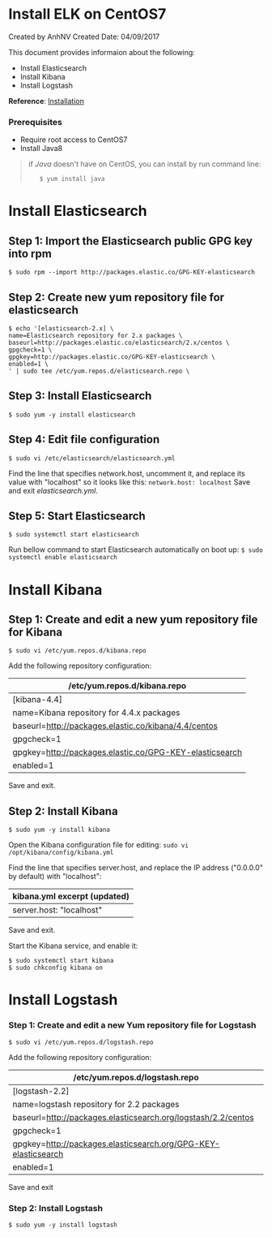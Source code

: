 # Install ELK on CentOS7

Created by AnhNV Created Date: 04/09/2017

This document provides informaion about the following:

- Install Elasticsearch
- Install Kibana
- Install Logstash

**Reference**: [Installation][elk-instal]

### Prerequisites

  - Require root access to CentOS7
  - Install Java8
>if _Java_ doesn't have on CentOS, you can install by run command line:
>```
>    $ yum install java
>```

# Install Elasticsearch
## Step 1: Import the Elasticsearch public GPG key into rpm
    $ sudo rpm --import http://packages.elastic.co/GPG-KEY-elasticsearch

## Step 2: Create new yum repository file for elasticsearch
    $ echo '[elasticsearch-2.x] \
    name=Elasticsearch repository for 2.x packages \
    baseurl=http://packages.elastic.co/elasticsearch/2.x/centos \
    gpgcheck=1 \
    gpgkey=http://packages.elastic.co/GPG-KEY-elasticsearch \
    enabled=1 \
    ' | sudo tee /etc/yum.repos.d/elasticsearch.repo \

## Step 3: Install Elasticsearch
    $ sudo yum -y install elasticsearch

## Step 4: Edit file configuration
    $ sudo vi /etc/elasticsearch/elasticsearch.yml
Find the line that specifies network.host, uncomment it, and replace its value with "localhost" so it looks like this:
    ```
        network.host: localhost
    ```
Save and exit _elasticsearch.yml_.

## Step 5: Start Elasticsearch
    $ sudo systemctl start elasticsearch
Run bellow command to start Elasticsearch automatically on boot up:
    ```
        $ sudo systemctl enable elasticsearch
    ```    
    
# Install Kibana

## Step 1: Create and edit a new yum repository file for Kibana
    $ sudo vi /etc/yum.repos.d/kibana.repo
Add the following repository configuration:

| /etc/yum.repos.d/kibana.repo |
| ------ |
| [kibana-4.4] |
| name=Kibana repository for 4.4.x packages |
| baseurl=http://packages.elastic.co/kibana/4.4/centos |
| gpgcheck=1 |
| gpgkey=http://packages.elastic.co/GPG-KEY-elasticsearch |
| enabled=1 |

Save and exit.

## Step 2: Install Kibana
    $ sudo yum -y install kibana
Open the Kibana configuration file for editing:
    ```
        sudo vi /opt/kibana/config/kibana.yml
    ```
    
Find the line that specifies server.host, and replace the IP address ("0.0.0.0" by default) with "localhost":

| kibana.yml excerpt (updated) |
|-------------------|
| server.host: "localhost" |
Save and exit.

Start the Kibana service, and enable it:

```
$ sudo systemctl start kibana
$ sudo chkconfig kibana on
```

# Install Logstash
### Step 1: Create and edit a new Yum repository file for Logstash
    $ sudo vi /etc/yum.repos.d/logstash.repo
Add the following repository configuration:

| /etc/yum.repos.d/logstash.repo |
|-------------------|
| [logstash-2.2] |
| name=logstash repository for 2.2 packages |
| baseurl=http://packages.elasticsearch.org/logstash/2.2/centos |
| gpgcheck=1 |
| gpgkey=http://packages.elasticsearch.org/GPG-KEY-elasticsearch |
| enabled=1 |

Save and exit
### Step 2: Install Logstash
    $ sudo yum -y install logstash


   [elk-instal]: <https://www.digitalocean.com/community/tutorials/how-to-install-elasticsearch-logstash-and-kibana-elk-stack-on-centos-7>
   
